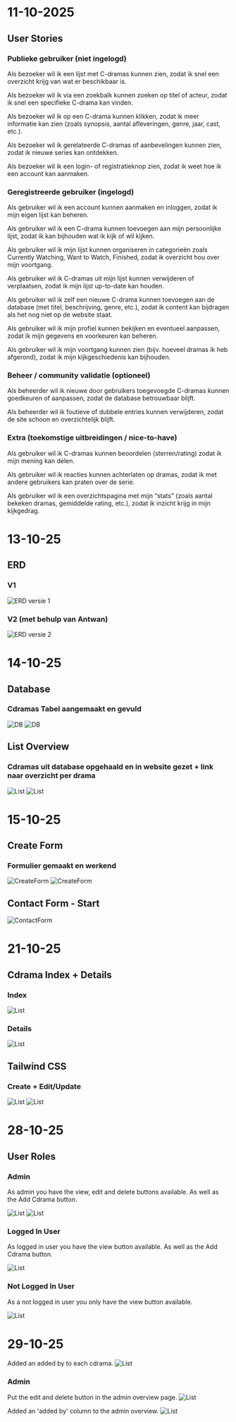 # 11-10-2025

## User Stories

### Publieke gebruiker (niet ingelogd)

Als bezoeker wil ik een lijst met C-dramas kunnen zien, zodat ik snel een overzicht krijg van wat er beschikbaar is.

Als bezoeker wil ik via een zoekbalk kunnen zoeken op titel of acteur, zodat ik snel een specifieke C-drama kan vinden.

Als bezoeker wil ik op een C-drama kunnen klikken, zodat ik meer informatie kan zien (zoals synopsis, aantal
afleveringen, genre, jaar, cast, etc.).

Als bezoeker wil ik gerelateerde C-dramas of aanbevelingen kunnen zien, zodat ik nieuwe series kan ontdekken.

Als bezoeker wil ik een login- of registratieknop zien, zodat ik weet hoe ik een account kan aanmaken.

### Geregistreerde gebruiker (ingelogd)

Als gebruiker wil ik een account kunnen aanmaken en inloggen, zodat ik mijn eigen lijst kan beheren.

Als gebruiker wil ik een C-drama kunnen toevoegen aan mijn persoonlijke lijst, zodat ik kan bijhouden wat ik kijk of wil
kijken.

Als gebruiker wil ik mijn lijst kunnen organiseren in categorieën zoals Currently Watching, Want to Watch, Finished,
zodat ik overzicht hou over mijn voortgang.

Als gebruiker wil ik C-dramas uit mijn lijst kunnen verwijderen of verplaatsen, zodat ik mijn lijst up-to-date kan
houden.

Als gebruiker wil ik zelf een nieuwe C-drama kunnen toevoegen aan de database (met titel, beschrijving, genre, etc.),
zodat ik content kan bijdragen als het nog niet op de website staat.

Als gebruiker wil ik mijn profiel kunnen bekijken en eventueel aanpassen, zodat ik mijn gegevens en voorkeuren kan
beheren.

Als gebruiker wil ik mijn voortgang kunnen zien (bijv. hoeveel dramas ik heb afgerond), zodat ik mijn kijkgeschiedenis
kan bijhouden.

### Beheer / community validatie (optioneel)

Als beheerder wil ik nieuwe door gebruikers toegevoegde C-dramas kunnen goedkeuren of aanpassen, zodat de database
betrouwbaar blijft.

Als beheerder wil ik foutieve of dubbele entries kunnen verwijderen, zodat de site schoon en overzichtelijk blijft.

### Extra (toekomstige uitbreidingen / nice-to-have)

Als gebruiker wil ik C-dramas kunnen beoordelen (sterren/rating) zodat ik mijn mening kan delen.

Als gebruiker wil ik reacties kunnen achterlaten op dramas, zodat ik met andere gebruikers kan praten over de serie.

Als gebruiker wil ik een overzichtspagina met mijn “stats” (zoals aantal bekeken dramas, gemiddelde rating, etc.), zodat
ik inzicht krijg in mijn kijkgedrag.

# 13-10-25

## ERD

### V1

![ERD versie 1](images/PRG05-ERD_v1.jpg)

### V2 (met behulp van Antwan)

![ERD versie 2](images/PRG05-ERD_v2.png)

# 14-10-25

## Database

### Cdramas Tabel aangemaakt en gevuld

![DB](images/DB-Cdramas-Table.png)
![DB](images/DB-Cdramas-Table-Filled.png)

## List Overview

### Cdramas uit database opgehaald en in website gezet + link naar overzicht per drama

![List](images/SS-List-View-Index.png)
![List](images/SS-List-Drama-View.png)

# 15-10-25

## Create Form

### Formulier gemaakt en werkend

![CreateForm](images/SS-CreateForm.png)
![CreateForm](images/SS-CreateForm-Submitted.png)

## Contact Form - Start

![ContactForm](images/SS-ContactPage-Start.png)

# 21-10-25

## Cdrama Index + Details

### Index

![List](images/SS-Index.png)

### Details

![List](images/SS-Cdrama-Show.png)

## Tailwind CSS

### Create + Edit/Update

![List](images/SS-CSS-Create.png)
![List](images/SS-CSS-Edit.png)

# 28-10-25

## User Roles

### Admin

As admin you have the view, edit and delete buttons available. As well as the Add Cdrama button.

![List](images/SS-Admin-Index.png)
![List](images/SS-Admin-Overview.png)

### Logged In User

As logged in user you have the view button available. As well as the Add Cdrama button.

![List](images/SS-LoggedIn-Index.png)

### Not Logged In User

As a not logged in user you only have the view button available.

![List](images/SS-NonLoggedIn-Index.png)

# 29-10-25

Added an added by to each cdrama.
![List](images/SS-Show-AddedBy.png)

### Admin

Put the edit and delete button in the admin overview page.
![List](images/SS-Admin-Actions.png)

Added an 'added by' column to the admin overview.
![List](images/SS-Admin-AddedBy.png)




